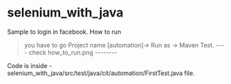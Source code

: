 # selenium_with_java
Sample to login in facebook.
How to run

> you have to go Project name [automation]-> Run as -> Maven Test.
---- check how_to_run.png --------

Code is inside - selenium_with_java/src/test/java/cit/automation/FirstTest.java file.

